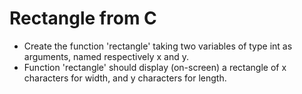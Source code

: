 # Rectangle from C

- Create the function 'rectangle' taking two variables of type int as arguments, named respectively x and y.
- Function 'rectangle' should display (on-screen) a rectangle of x characters for width, and y characters for length.
